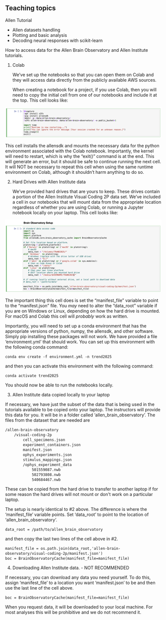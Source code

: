 ## Teaching topics

Allen Tutorial
- Allen datasets handling
- Plotting and basic analysis
- Decoding neural responses with scikit-learn

How to access data for the Allen Brain Observatory and Allen Institute tutorials.


1.  Colab

	We’ve set up the notebooks so that you can open them on Colab and they will access data directly from the publicly available AWS sources.  

	When creating a notebook for a project, if you use Colab, then you will need to copy the initial cell from one of our notebooks and include it at the top.  This cell looks like:

![Colab setup cell](support_files/Colab_setup_cell.png)

This cell installs the allensdk and mounts the necessary data for the python environment associated with the Colab notebook.  Importantly, the kernel will need to restart, which is why the “exit()” command is at the end.  This will generate an error, but it should be safe to continue running the next cell.  It will NOT be necessary to repeat this cell when using the same runtime environment on Colab, although it shouldn’t harm anything to do so.


2.  Hard Drives with Allen Institute data

	We’ve provided hard drives that are yours to keep.  These drives contain a portion of the Allen Institute Visual Coding 2P data set.  We’ve included a cell in our notebooks that will mount data from the appropriate location regardless of whether you are using Colab, or running a Jupyter notebook locally on your laptop.  This cell looks like:


![drive_path setup cell](support_files/drive_path_setup_cell.png)

The important thing this cell does is set the “manifest_file” variable to point to the “manifest.json” file.  You *may* need to alter the “data_root” variable if you are on Windows or Linux, depending on how the hard drive is mounted.  For macOS and Colab this cell will *probably* work as written.  

Importantly, you will need to set up a conda environment that has the appropriate versions of python, numpy, the allensdk, and other software.  Simply pip installing these packages will not work.  We have provided a file ‘environment.yml’ that should work.  You can set up this environment with the following conda command:

```
conda env create -f environment.yml -n trend2025
```
and then you can activate this environment with the following command:
```
conda activate trend2025
```
You should now be able to run the notebooks locally.


3.  Allen Institute data copied locally to your laptop

	
If necessary, we have just the subset of the data that is being used in the tutorials available to be copied onto your laptop.  The instructors will provide this data for you.  It will be in a folder called ‘allen_brain_observatory’.  The files from the dataset that are needed are
```
/allen-brain-observatory
	/visual-coding-2p
		cell_specimens.json
		experiment_containers.json
		manifest.json
		ophys_experiments.json
		stimulus_mappings.json
		/ophys_experiment_data
			501559087.nwb
			502793808.nwb
			540684467.nwb
```
These can be copied from the hard drive to transfer to another laptop if for some reason the hard drives will not mount or don't work on a particular laptop.

The setup is nearly identical to #2 above.  The difference is where the ‘manifest_file’ variable points.  Set ‘data_root’ to point to the location of ‘allen_brain_observatory’.
```
data_root = /path/to/allen_brain_observatory
```
and then copy the last two lines of the cell above in #2.
```
manifest_file = os.path.join(data_root,'allen-brain-observatory/visual-coding-2p/manifest.json')
boc = BrainObservatoryCache(manifest_file=manifest_file)
```

4.  Downloading Allen Institute data. - NOT RECOMMENDED

If necessary, you can download any data you need yourself.  To do this, assign ‘manifest_file’ to a location you want ‘manifest.json’ to be and then use the last line of the cell above.
```
boc = BrainObservatoryCache(manifest_file=manifest_file)
```
When you request data, it will be downloaded to your local machine.  For most analyses this will be prohibitive and we do not recommend it.  
